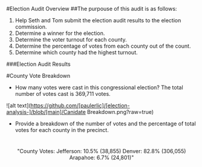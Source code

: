 #Election Audit Overview
  ##The purpouse of this audit is as follows:
   1. Help Seth and Tom submit the election audit results to the election commission.
   2. Determine a winner for the election. 
   3. Determine the voter turnout for each county.
   4. Determine the percentage of votes from each county out of the count. 
   5. Determine which county had the highest turnout.


###Election Audit Results

  #County Vote Breakdown

* How many votes were cast in this congressional election?  The total number of votes cast is 369,711 votes.

![alt text](https://github.com/[paulerlic]/[election-analysis-]/blob/[main]/Canidate Breakdown.png?raw=true)

* Provide a breakdown of the number of votes and the percentage of total votes for each county in the precinct.

  #

<p align="center">
"County Votes:
Jefferson: 10.5% (38,855)
Denver: 82.8% (306,055)
Arapahoe: 6.7% (24,801)"
 </p>




